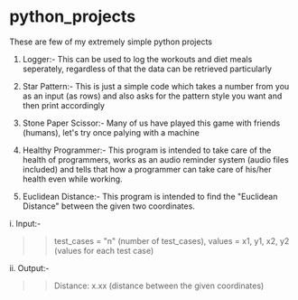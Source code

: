 # python_projects
These are few of my extremely simple python projects

1. Logger:- This can be used to log the workouts and diet meals seperately, regardless of that the data can be retrieved particularly

2. Star Pattern:- This is just a simple code which takes a number from you as an input (as rows) and also asks for the pattern style you want and then print accordingly

3. Stone Paper Scissor:- Many of us have played this game with friends (humans), let's try once palying with a machine

4. Healthy Programmer:- This program is intended to take care of the health of programmers, works as an audio reminder system (audio files included) and tells that how a programmer can take care of his/her health even while working.

5. Euclidean Distance:- This program is intended to find the "Euclidean Distance" between the given two coordinates.

  i. Input:- 
  >> test_cases = "n" (number of test_cases),
  >> values = x1, y1, x2, y2 (values for each test case)

  ii. Output:-
  >> Distance: x.xx (distance between the given coordinates)
